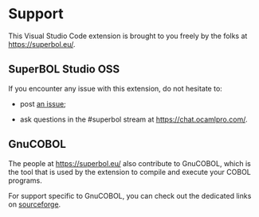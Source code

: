 # Support

This Visual Studio Code extension is brought to you freely by the folks at https://superbol.eu/.

## SuperBOL Studio OSS

If you encounter any issue with this extension, do not hesitate to:

- post [an issue](https://github.com/OCamlPro/superbol-studio-oss/issues/);

- ask questions in the #superbol stream at https://chat.ocamlpro.com/.

## GnuCOBOL

The people at https://superbol.eu/ also contribute to GnuCOBOL, which is the tool that is used by the extension to compile and execute your COBOL programs.

For support specific to GnuCOBOL, you can check out the dedicated links on [sourceforge](https://sourceforge.net/projects/gnucobol/support).
